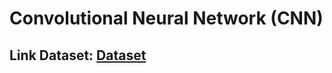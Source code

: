 # Convolutional Neural Network (CNN)

## Link Dataset: [Dataset](https://drive.google.com/file/d/1vYrqBI1VmiXXJd5sgtKK2nuQvC8T1ryb/view?usp=drive_link)